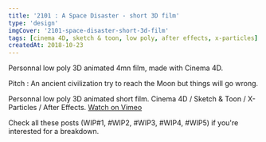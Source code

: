 ```yaml
---
title: '2101 : A Space Disaster - short 3D film'
type: 'design'
imgCover: '2101-space-disaster-short-3d-film'
tags: [cinema 4D, sketch & toon, low poly, after effects, x-particles]
createdAt: 2018-10-23
---
```

Personnal low poly 3D animated 4mn film, made with Cinema 4D.
<!--more-->
Pitch : An ancient civilization try to reach the Moon but things will go wrong.

Personnal low poly 3D animated short film. Cinema 4D / Sketch & Toon / X-Particles / After Effects.
[Watch on Vimeo](https://vimeo.com/296583932)

Check all these posts (WIP#1, #WIP2, #WIP3, #WIP4, #WIP5) if you're interested for a breakdown.